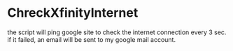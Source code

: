 ChreckXfinityInternet
=====================
the script will ping google site to check the internet connection every 3 sec. if it failed, an email will be sent to my google mail account.
